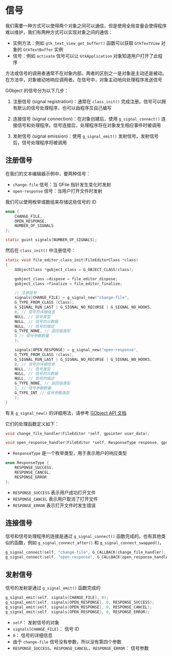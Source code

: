 # 信号

我们需要一种方式可以使得两个对象之间可以通信，但是使用全局变量会使得程序难以维护，我们有两种方式可以实现对象之间的通信：

- 实例方法：例如 `gtk_text_view_get_buffer()` 函数可以获取 `GtkTextView` 对象的 `GtkTextBuffer` 实例
- 信号：例如 `activate` 信号可以让 `GtkApplication` 对象知道用户打开了此程序

方法或信号的调用者通常不在对象内部。两者的区别之一是对象是主动还是被动。在方法中，对象被动地响应调用者。在信号中，对象主动地向处理程序发送信号


GObject 的信号分为以下几步：

1. 注册信号 (signal registration)：通常在 `class_init()` 完成注册。信号可以拥有默认的信号处理程序，也可以由程序员自己编写

2. 连接信号 (signal connection)：在对象创建后，使用 `g_signal_connect()` 连接信号和处理程序。信号连接后，处理程序将在对象发生相应事件时被调用

3. 发射信号 (signal emission)：使用 `g_signal_emit()` 发射信号。发射信号后，信号处理程序将被调用

## 注册信号

在我们的文本编辑器示例中，要两种信号：

- `change-file` 信号：当 GFile 指针发生变化时发射
- `open-response` 信号：当用户打开文件时发射

我们可以使用枚举或数组来存储这些信号的 ID

```c
enum {
    CHANGE_FILE,
    OPEN_RESPONSE,
    NUMBER_OF_SIGNALS
};

static guint signals[NUMBER_OF_SIGNALS];
```

然后在 `class_init()` 中注册信号：

```c
static void file_editor_class_init(FileEditorClass *class)
{
    GObjectClass *gobject_class = G_OBJECT_CLASS(class);

    gobject_class->dispose = file_editor_dispose;
    gobject_class->finalize = file_editor_finalize;

    // 注册信号
    signals[CHANGE_FILE] = g_signal_new("change-file",
    G_TYPE_FROM_CLASS (class),
    G_SIGNAL_RUN_LAST | G_SIGNAL_NO_RECURSE | G_SIGNAL_NO_HOOKS,
    0, // 信号的详细信息
    NULL, // 信号类型
    NULL, // 信号的元数据
    NULL, // 信号的描述
    G_TYPE_NONE, // 返回值类型
    0 // 信号参数数量
    );

    signals[OPEN_RESPONSE] = g_signal_new("open-response",
    G_TYPE_FROM_CLASS (class),
    G_SIGNAL_RUN_LAST | G_SIGNAL_NO_RECURSE | G_SIGNAL_NO_HOOKS,
    0, // 信号的详细信息
    NULL, // 信号类型
    NULL, // 信号的元数据
    NULL, // 信号的描述
    G_TYPE_NONE, // 返回值类型
    1, // 信号参数数量
    G_TYPE_INT // 信号参数类型
    );
}
```

有关 `g_signal_new()` 的详细用法，请参考 [GObject API 文档](https://docs.gtk.org/gobject/func.signal_new_class_handler.html)

它们的处理函数定义如下：

```c
void change_file_handler(FileEditor *self, gpointer user_data);

void open_response_handler(FileEditor *self, ResponseType response, gpointer user_data);
```

- `ResponseType` 是一个枚举类型，用于表示用户的响应类型

```c
enum ResponseType {
    RESPONSE_SUCCESS,
    RESPONSE_CANCEL,
    RESPONSE_ERROR
};
```

- `RESPONSE_SUCCESS` 表示用户成功打开文件
- `RESPONSE_CANCEL` 表示用户取消了打开文件
- `RESPONSE_ERROR` 表示打开文件时发生错误

## 连接信号

信号和信号处理程序的连接是通过 `g_signal_connect()` 函数完成的。也有其他类似的函数，例如 `g_signal_connect_after()` 和 `g_signal_connect_swapped()`。

```c
g_signal_connect(self, "change-file", G_CALLBACK(change_file_handler), NULL);
g_signal_connect(self, "open-response", G_CALLBACK(open_response_handler), NULL);
```

## 发射信号

信号的发射是通过 `g_signal_emit()` 函数完成的

```c
g_signal_emit(self, signals[CHANGE_FILE], 0);
g_signal_emit(self, signals[OPEN_RESPONSE], 0, RESPONSE_SUCCESS);
g_signal_emit(self, signals[OPEN_RESPONSE], 0, RESPONSE_CANCEL);
g_signal_emit(self, signals[OPEN_RESPONSE], 0, RESPONSE_ERROR);
```

- `self`： 发射信号的对象
- `signals[CHANGE_FILE]`： 信号 ID
- `0`： 信号的详细信息
- 由于 `change-file` 信号没有参数，所以没有第四个参数
- `RESPONSE_SUCCESS`、`RESPONSE_CANCEL`、`RESPONSE_ERROR`： 信号参数